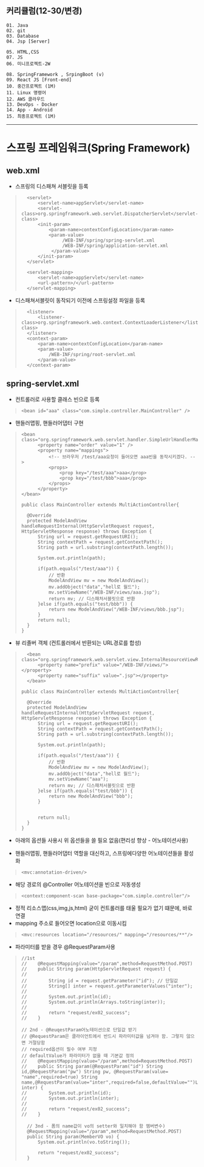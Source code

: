 ## 커리큘럼(12-30/변경)
```
01. Java
02. git
03. Database 
04. Jsp [Server]

05. HTML,CSS 
07. JS
06. 미니프로젝트-2W

08. SpringFramework , SrpingBoot (v)
09. React JS [Front-end]
10. 중간프로젝트 (1M)
11. Linux 명령어
12. AWS 클라우드
13. DevOps - Docker
14. App - Android
15. 최종프로젝트 (1M)
```
---

# 스프링 프레임워크(Spring Framework)
## web.xml
+ 스프링의 디스패쳐 서블릿을 등록
> ```
>	<servlet>
>		<servlet-name>appServlet</servlet-name>
>		<servlet-class>org.springframework.web.servlet.DispatcherServlet</servlet-class>
>		<init-param>
>			<param-name>contextConfigLocation</param-name>
>			<param-value>
>				 /WEB-INF/spring/spring-servlet.xml
>				 /WEB-INF/spring/application-servlet.xml
>			 </param-value>
>		</init-param>
>	</servlet>
>	
>	<servlet-mapping>
>		<servlet-name>appServlet</servlet-name>
>		<url-pattern>/</url-pattern>
>	</servlet-mapping>
> ```

+ 디스패쳐서블릿이 동작되기 이전에 스프링설정 파일을 등록
> ```
>	<listener>
>		<listener-class>org.springframework.web.context.ContextLoaderListener</listener-class>
>	</listener>
>	<context-param>
>		<param-name>contextConfigLocation</param-name>
>		<param-value>
>			/WEB-INF/spring/root-servlet.xml
>		</param-value>
>	</context-param>
> ```

## spring-servlet.xml
+ 컨트롤러로 사용할 클래스 빈으로 등록
> ``<bean id="aaa" class="com.simple.controller.MainController" />``

+ 핸들러맵핑, 핸들러어댑터 구현
> ```
> <bean class="org.springframework.web.servlet.handler.SimpleUrlHandlerMapping">
> 		<property name="order" value="1" />
> 		<property name="mappings">
> 			<!-- 브라우저 /test/aaa요청이 들어오면 aaa빈을 동작시키겠다. -->
> 			<props>
> 				<prop key="/test/aaa">aaa</prop>
> 				<prop key="/test/bbb">aaa</prop>
> 			</props>
> 		</property>
> </bean>
> ```
>
> ```
> public class MainController extends MultiActionController{
> 
> 	@Override
> 	protected ModelAndView handleRequestInternal(HttpServletRequest request, HttpServletResponse response) throws Exception {
> 		String url = request.getRequestURI();
> 		String contextPath = request.getContextPath();
> 		String path = url.substring(contextPath.length());
> 		
> 		System.out.println(path);
> 		
> 		if(path.equals("/test/aaa")) {
> 			// 반환
> 			ModelAndView mv = new ModelAndView();
> 			mv.addObject("data","hell로 월드");
> 			mv.setViewName("/WEB-INF/views/aaa.jsp");
> 			return mv; // 디스패처서블릿으로 반환
> 		}else if(path.equals("test/bbb")) {
> 			return new ModelAndView("/WEB-INF/views/bbb.jsp");
> 		}
> 		return null;
> 	}
> }
> ```

+ 뷰 리졸버 객체 (컨트롤러에서 반환되는 URL경로를 합성)
> ```
>   <bean class="org.springframework.web.servlet.view.InternalResourceViewResolver">
> 		<property name="prefix" value="/WEB-INF/views/"></property>
> 		<property name="suffix" value=".jsp"></property>
> 	</bean>
> ```
>
> ```
> public class MainController extends MultiActionController{
> 
> 	@Override
> 	protected ModelAndView handleRequestInternal(HttpServletRequest request, HttpServletResponse response) throws Exception {
> 		String url = request.getRequestURI();
> 		String contextPath = request.getContextPath();
> 		String path = url.substring(contextPath.length());
> 		
> 		System.out.println(path);
> 		
> 		if(path.equals("/test/aaa")) {
> 			// 반환
> 			ModelAndView mv = new ModelAndView();
> 			mv.addObject("data","hell로 월드");
> 			mv.setViewName("aaa");
> 			return mv; // 디스패처서블릿으로 반환
> 		}else if(path.equals("test/bbb")) {
> 			return new ModelAndView("bbb");
> 		}
> 		
> 		
> 		return null;
> 	}
> }
> ```

+ 아래의 옵션들 사용시 위 옵션들을 쓸 필요 없음(편리성 향상 - 어노테이션사용)

+ 핸들러맵핑, 핸들러어댑터 역할을 대신하고, 스프링에다양한 어노테이션들을 활성화
> ``<mvc:annotation-driven/>``

+ 해당 경로의 @Controller 어노테이션을 빈으로 자동생성
> ``<context:component-scan base-package="com.simple.controller"/> ``

+ 정적 리소스맵(css,img,js,html) 굳이 컨트롤러를 태울 필요가 없기 떄문에, 바로 연결
+ mapping 주소로 들어오면 location으로 이동시킴
> ``<mvc:resources location="/resources/" mapping="/resources/**"/>``

+ 파라미터를 받을 경우 @RequestParam사용
> ```
> //1st
> //	@RequestMapping(value="/param",method=RequestMethod.POST)
> //	public String param(HttpServletRequest request) {
> //		
> //		String id = request.getParameter("id"); // 단일값
> //		String[] inter = request.getParameterValues("inter");
> //		
> //		System.out.println(id);
> //		System.out.println(Arrays.toString(inter));
> //		
> //		return "request/ex02_success";
> //	}
> 
> // 2nd - @ReuqestParam어노테이션으로 단일값 받기
> // @RequestParam은 클라이언트에서 반드시 파라미터값을 넘겨야 함. 그렇지 않으면 거절당함
> // required옵션이 필수 여부 지정
> // defaultValue가 파라미터가 없을 때 기본값 정의
> //	@RequestMapping(value="/param",method=RequestMethod.POST)
> //	public String param(@RequestParam("id") String id,@RequestParam("pw") String pw, @RequestParam(value= "name",required=true) String name,@RequestParam(value="inter",required=false,defaultValue="")List<String> inter) {
> //		System.out.println(id);
> //		System.out.println(inter);
> //		
> //		return "request/ex02_success";
> //	}
> 	
> 	// 3nd - 폼의 name값이 vo의 setter와 일치해야 함 멤버변수)
> 	@RequestMapping(value="/param",method=RequestMethod.POST)
> 	public String param(MemberVO vo) {
> 		System.out.println(vo.toString());
> 		
> 		return "request/ex02_success";
> 	}
> ```